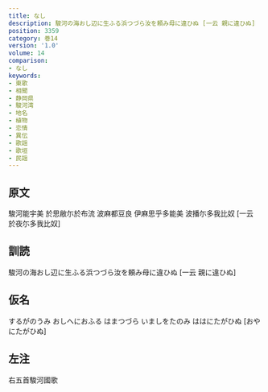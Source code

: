 ```yaml
---
title: なし
description: 駿河の海おし辺に生ふる浜つづら汝を頼み母に違ひぬ [一云 親に違ひぬ]
position: 3359
category: 巻14
version: '1.0'
volume: 14
comparison:
- なし
keywords:
- 東歌
- 相聞
- 静岡県
- 駿河湾
- 地名
- 植物
- 恋情
- 異伝
- 歌謡
- 歌垣
- 民謡
---
```


## 原文

駿河能宇美 於思敝尓於布流 波麻都豆良 伊麻思乎多能美 波播尓多我比奴 [一云 於夜尓多我比奴]

## 訓読

駿河の海おし辺に生ふる浜つづら汝を頼み母に違ひぬ [一云 親に違ひぬ]

## 仮名

するがのうみ おしへにおふる はまつづら いましをたのみ ははにたがひぬ [おやにたがひぬ]

## 左注

右五首駿河國歌
